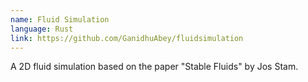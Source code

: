 ```yaml
---
name: Fluid Simulation
language: Rust
link: https://github.com/GanidhuAbey/fluidsimulation
---
```


A 2D fluid simulation based on the paper "Stable Fluids" by Jos Stam.
